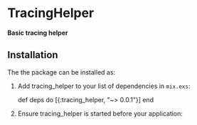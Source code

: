 # TracingHelper

**Basic tracing helper**

## Installation

The the package can be installed as:

  1. Add tracing_helper to your list of dependencies in `mix.exs`:

        def deps do
          [{:tracing_helper, "~> 0.0.1"}]
        end

  2. Ensure tracing_helper is started before your application:




